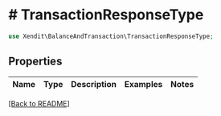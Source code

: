 # # TransactionResponseType


```php
use Xendit\BalanceAndTransaction\TransactionResponseType;
```

## Properties

Name | Type | Description | Examples | Notes
------------ | ------------- | ------------- | ------------- | ------------- 

[[Back to README]](../../README.md)
